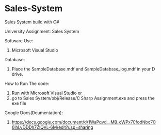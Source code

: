# Sales-System
Sales System build with C#

University Assignment: Sales System

Software Use:
1. Microsoft Visual Studio

Database:
1. Place the SampleDatabase.mdf and SampleDatabase_log.mdf in your D drive.

How to Run The code:
1. Run with Microsoft Visual Studio or
2. go to Sales System/obj/Release/C Sharp Assignment.exe and press the exe file

Google Docs(Dcumentation):
1. https://docs.google.com/document/d/1WaPqvd__MB_cWPx70fodNbc7C0lhLvDDDh7ZlQVL-6M/edit?usp=sharing

